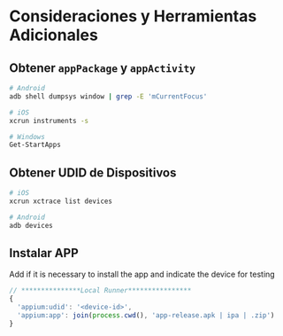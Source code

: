 # Consideraciones y Herramientas Adicionales

## Obtener `appPackage` y `appActivity`
```sh
# Android
adb shell dumpsys window | grep -E 'mCurrentFocus'

# iOS
xcrun instruments -s

# Windows
Get-StartApps
```

##  Obtener UDID de Dispositivos
```sh
# iOS
xcrun xctrace list devices

# Android
adb devices
```

## Instalar APP
Add if it is necessary to install the app and indicate the device for testing
```ts
// ***************Local Runner****************
{
  'appium:udid': '<device-id>',
  'appium:app': join(process.cwd(), 'app-release.apk | ipa | .zip')
}
```